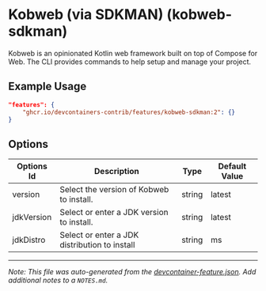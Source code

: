 

# Kobweb (via SDKMAN) (kobweb-sdkman)

Kobweb is an opinionated Kotlin web framework built on top of Compose for Web.
The CLI provides commands to help setup and manage your project.

## Example Usage

```json
"features": {
    "ghcr.io/devcontainers-contrib/features/kobweb-sdkman:2": {}
}
```

## Options

| Options Id | Description | Type | Default Value |
|-----|-----|-----|-----|
| version | Select the version of Kobweb to install. | string | latest |
| jdkVersion | Select or enter a JDK version to install. | string | latest |
| jdkDistro | Select or enter a JDK distribution to install | string | ms |



---

_Note: This file was auto-generated from the [devcontainer-feature.json](https://github.com/devcontainers-contrib/features/blob/main/src/kobweb-sdkman/devcontainer-feature.json).  Add additional notes to a `NOTES.md`._
